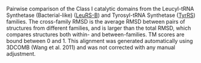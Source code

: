 Pairwise comparison of the Class I catalytic domains from the Leucyl-tRNA Synthetase (Bacterial-like) (<a href='/class1/leu1'>LeuRS-B</a>) and Tyrosyl-tRNA Synthetase (<a href='/class1/tyr'>TyrRS</a>) families. 
	The cross-family RMSD is the average RMSD between pairs of structures from different families, and is
	 larger than the total RMSD, which compares structures both within- and between-families. TM scores are bound between 0 and 1. 
	 This alignment was generated automatically using 3DCOMB (Wang et al. 2011) and was not corrected with any manual adjustment.
